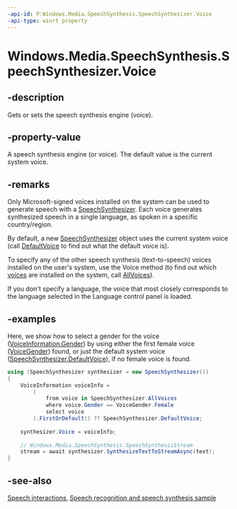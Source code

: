 ```yaml
---
-api-id: P:Windows.Media.SpeechSynthesis.SpeechSynthesizer.Voice
-api-type: winrt property
---
```


<!-- Property syntax
public Windows.Media.SpeechSynthesis.VoiceInformation Voice { get;  set; }
-->

# Windows.Media.SpeechSynthesis.SpeechSynthesizer.Voice

## -description

Gets or sets the speech synthesis engine (voice).

## -property-value

A speech synthesis engine (or voice). The default value is the current system voice.

## -remarks

Only Microsoft-signed voices installed on the system can be used to generate speech with a [SpeechSynthesizer](speechsynthesizer.md). Each voice generates synthesized speech in a single language, as spoken in a specific country/region.

By default, a new [SpeechSynthesizer](speechsynthesizer.md) object uses the current system voice (call [DefaultVoice](speechsynthesizer_defaultvoice.md) to find out what the default voice is).

To specify any of the other speech synthesis (text-to-speech) voices installed on the user's system, use the Voice method (to find out which [voices](voiceinformation.md) are installed on the system, call [AllVoices](speechsynthesizer_allvoices.md)).

If you don't specify a language, the voice that most closely corresponds to the language selected in the Language control panel is loaded.

## -examples

Here, we show how to select a gender for the voice ([VoiceInformation.Gender](voiceinformation_gender.md)) by using either the first female voice ([VoiceGender](voicegender.md)) found, or just the default system voice ([SpeechSynthesizer.DefaultVoice](speechsynthesizer_defaultvoice.md)), if no female voice is found.

``` csharp
using (SpeechSynthesizer synthesizer = new SpeechSynthesizer())
{
    VoiceInformation voiceInfo =
        (
            from voice in SpeechSynthesizer.AllVoices
            where voice.Gender == VoiceGender.Female
            select voice
        ).FirstOrDefault() ?? SpeechSynthesizer.DefaultVoice;
        
    synthesizer.Voice = voiceInfo;
    
    // Windows.Media.SpeechSynthesis.SpeechSynthesisStream
    stream = await synthesizer.SynthesizeTextToStreamAsync(text);
}
```

## -see-also

[Speech interactions](https://docs.microsoft.com/windows/uwp/design/input/speech-interactions), [Speech recognition and speech synthesis sample](https://github.com/Microsoft/Windows-universal-samples/tree/master/Samples/SpeechRecognitionAndSynthesis)
